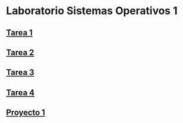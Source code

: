 # Laboratorio Sistemas Operativos 1

## [Tarea 1](/Tarea1)

## [Tarea 2](/Tarea2)

## [Tarea 3](/Tarea3)

## [Tarea 4](/Tarea4)

## [Proyecto 1](/Proyecto1)
